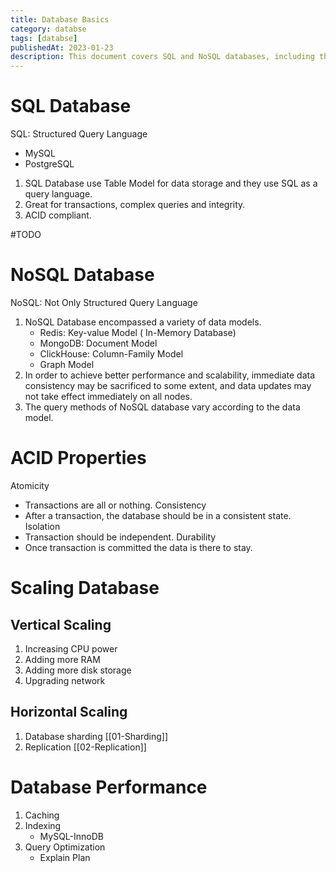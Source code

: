 ```yaml
---
title: Database Basics
category: databse
tags: [databse]
publishedAt: 2023-01-23
description: This document covers SQL and NoSQL databases, including their features, ACID properties, database scaling methods (vertical and horizontal), and performance aspects like caching, indexing, and query optimization, with a TODO section.
---
```


# SQL Database

SQL: Structured Query Language
- MySQL
- PostgreSQL

1. SQL Database use Table Model for data storage and they use SQL as a query language.
2. Great for transactions, complex queries and integrity.
3. ACID compliant.

#TODO 

# NoSQL Database

NoSQL: Not Only Structured Query Language

1. NoSQL Database encompassed a variety of data models. 
	- Redis: Key-value Model ( In-Memory Database)
	- MongoDB: Document Model
	- ClickHouse: Column-Family Model
	- Graph Model
2. In order to achieve better performance and scalability, immediate data consistency may be sacrificed to some extent, and data updates may not take effect immediately on all nodes.
3. The query methods of NoSQL database vary according to the data model.


# ACID Properties

Atomicity
- Transactions are all or nothing.
Consistency
- After a transaction, the database should be in a consistent state.
Isolation
- Transaction should be independent.
Durability
- Once transaction is committed the data is there to stay.


# Scaling Database

## Vertical Scaling

1. Increasing CPU power
2. Adding more RAM
3. Adding more disk storage
4. Upgrading network
## Horizontal Scaling

1. Database sharding [[01-Sharding]]
2. Replication [[02-Replication]]

# Database Performance

1. Caching
2. Indexing
	- MySQL-InnoDB
3. Query Optimization
	- Explain Plan

